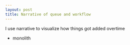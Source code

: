 ```yaml
---
layout: post
title: Narrative of queue and workflow
---
```


I use narrative to visualize how things got added overtime 

- monolith